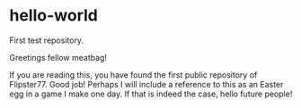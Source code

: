 # hello-world
First test repository.

Greetings fellow meatbag!

If you are reading this, you have found the first public repository of Flipster77.
Good job!
Perhaps I will include a reference to this as an Easter egg in a game I make one day.
If that is indeed the case, hello future people!
